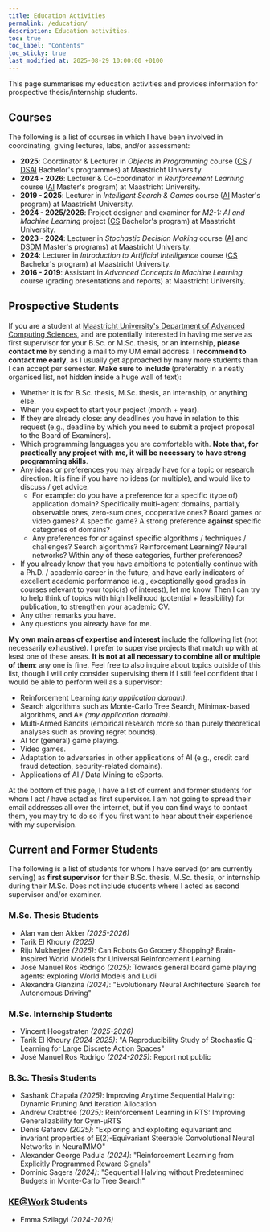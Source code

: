 ```yaml
---
title: Education Activities
permalink: /education/
description: Education activities.
toc: true
toc_label: "Contents"
toc_sticky: true
last_modified_at: 2025-08-29 10:00:00 +0100
---
```


This page summarises my education activities and provides information for prospective thesis/internship students.

## Courses

The following is a list of courses in which I have been involved in coordinating, giving lectures, labs, and/or assessment:

- **2025**: Coordinator & Lecturer in *Objects in Programming* course ([CS](https://www.maastrichtuniversity.nl/education/bachelor/programmes/computer-science) / [DSAI](https://www.maastrichtuniversity.nl/education/bachelor/programmes/data-science-and-artificial-intelligence) Bachelor's programmes) at Maastricht University.
- **2024 - 2026**: Lecturer & Co-coordinator in *Reinforcement Learning* course ([AI](https://curriculum.maastrichtuniversity.nl/education/partner-program-master/artificial-intelligence) Master's program) at Maastricht University.
- **2019 - 2025**: Lecturer in *Intelligent Search & Games* course ([AI](https://curriculum.maastrichtuniversity.nl/education/partner-program-master/artificial-intelligence) Master's program) at Maastricht University.
- **2024 - 2025/2026**: Project designer and examiner for *M2-1: AI and Machine Learning* project ([CS](https://curriculum.maastrichtuniversity.nl/education/bachelor/computer-science) Bachelor's program) at Maastricht University.
- **2023 - 2024**: Lecturer in *Stochastic Decision Making* course ([AI](https://curriculum.maastrichtuniversity.nl/education/partner-program-master/artificial-intelligence) and [DSDM](https://curriculum.maastrichtuniversity.nl/education/partner-program-master/data-science-decision-making) Master's programs) at Maastricht University.
- **2024**: Lecturer in *Introduction to Artificial Intelligence* course ([CS](https://curriculum.maastrichtuniversity.nl/education/bachelor/computer-science) Bachelor's program) at Maastricht University.
- **2016 - 2019**: Assistant in *Advanced Concepts in Machine Learning* course (grading presentations and reports) at Maastricht University.

## Prospective Students

If you are a student at [Maastricht University's Department of Advanced Computing Sciences](https://www.maastrichtuniversity.nl/dacs),
and are potentially interested in having me serve as first supervisor for your B.Sc. or M.Sc. thesis, or an internship, **please contact me** 
by sending a mail to my UM email address. **I recommend to contact me early**, as I usually get approached by many more students than I can
accept per semester. **Make sure to include** (preferably in a neatly organised list, not hidden inside a huge wall of text):

- Whether it is for B.Sc. thesis, M.Sc. thesis, an internship, or anything else.
- When you expect to start your project (month + year).
- If they are already close: any deadlines you have in relation to this request (e.g., deadline by which you need to submit a project proposal to the Board of Examiners).
- Which programming languages you are comfortable with. **Note that, for practically any project with me, it will be necessary to have strong programming skills**.
- Any ideas or preferences you may already have for a topic or research direction. It is fine if you have no ideas (or multiple), and would like to discuss / get advice.
    - For example: do you have a preference for a specific (type of) application domain? Specifically multi-agent domains, partially observable ones, zero-sum ones, cooperative ones? Board games or video games? A specific game? A strong preference **against** specific categories of domains?
    - Any preferences for or against specific algorithms / techniques / challenges? Search algorithms? Reinforcement Learning? Neural networks? Within any of these categories, further preferences?
- If you already know that you have ambitions to potentially continue with a Ph.D. / academic career in the future, and have early indicators of excellent academic
performance (e.g., exceptionally good grades in courses relevant to your topic(s) of interest), let me know. Then I can try to help think of topics with high
likelihood (potential + feasibility) for publication, to strengthen your academic CV.
- Any other remarks you have.
- Any questions you already have for me.

**My own main areas of expertise and interest** include the following list (not necessarily exhaustive). I prefer to supervise projects 
that match up with at least one of these areas. **It is not at all necessary to combine all or multiple of them**: any one is fine. 
Feel free to also inquire about topics outside of this list, though I will only consider supervising them if I still feel confident
that I would be able to perform well as a supervisor:

- Reinforcement Learning *(any application domain)*.
- Search algorithms such as Monte-Carlo Tree Search, Minimax-based algorithms, and A* *(any application domain)*.
- Multi-Armed Bandits (empirical research more so than purely theoretical analyses such as proving regret bounds).
- AI for (general) game playing.
- Video games.
- Adaptation to adversaries in other applications of AI (e.g., credit card fraud detection, security-related domains).
- Applications of AI / Data Mining to eSports.

At the bottom of this page, I have a list of current and former students for whom I act / have acted as first supervisor. I am not going to spread their email addresses all over the internet, but 
if you can find ways to contact them, you may try to do so if you first want to hear about their experience with my supervision.

## Current and Former Students

The following is a list of students for whom I have served (or am currently serving) as **first supervisor** for their B.Sc. thesis, M.Sc. thesis, or internship during their M.Sc. Does not include students where I acted as second supervisor and/or examiner.

### M.Sc. Thesis Students

- Alan van den Akker *(2025-2026)*
- Tarik El Khoury *(2025)*
- Riju Mukherjee *(2025)*: Can Robots Go Grocery Shopping? Brain-Inspired World Models for Universal Reinforcement Learning
- José Manuel Ros Rodrigo *(2025)*: Towards general board game playing agents: exploring World Models and Ludii
- Alexandra Gianzina *(2024)*: "Evolutionary Neural Architecture Search for Autonomous Driving"

### M.Sc. Internship Students

- Vincent Hoogstraten *(2025-2026)*
- Tarik El Khoury *(2024-2025)*: "A Reproducibility Study of Stochastic Q-Learning for Large Discrete Action Spaces"
- José Manuel Ros Rodrigo *(2024-2025)*: Report not public

### B.Sc. Thesis Students

- Sashank Chapala *(2025)*: Improving Anytime Sequential Halving: Dynamic Pruning And Iteration Allocation
- Andrew Crabtree *(2025)*: Reinforcement Learning in RTS: Improving Generalizability for Gym-μRTS
- Denis Gafarov *(2025)*: "Exploring and exploiting equivariant and invariant properties of E(2)-Equivariant Steerable Convolutional Neural Networks in NeuralMMO"
- Alexander George Padula *(2024)*: "Reinforcement Learning from Explicitly Programmed Reward Signals"
- Dominic Sagers *(2024)*: "Sequential Halving without Predetermined Budgets in Monte-Carlo Tree Search"

### [KE@Work](https://www.maastrichtuniversity.nl/research/department-advanced-computing-sciences/education/keworkmarble-20/kework-information) Students

- Emma Szilagyi *(2024-2026)*
